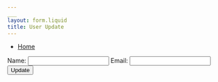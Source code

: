 ```yaml
---
___
layout: form.liquid
title: User Update
---
```


<ul>
  <li><a href="index.md">Home</a></li>
</ul>

<form>
    <label for="name">Name:</label>
    <input type="name" id="name" name="name">
    <label for="email">Email:</label>
    <input type="email" id="email" name="email">
    <button>Update</button>
<form>

<script>
    const email = document.getElementById("email")
    email.addEventListener("input", function (event){
if (email.validity.typeMismatch) {
    email.setCustomValidity("E-mail Address Required!")
    } else {
        email.setCustomValidity("");
        alert("Details Updated Successfully!")
    }});
</script>